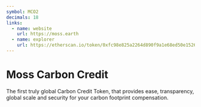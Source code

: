 ```yaml
---
symbol: MCO2
decimals: 18
links:
  - name: website
    url: https://moss.earth
  - name: explorer
    url: https://etherscan.io/token/0xfc98e825a2264d890f9a1e68ed50e1526abccacd
---
```


# Moss Carbon Credit

The first truly global Carbon Credit Token, that provides ease, transparency, global scale and security for your carbon footprint compensation.
